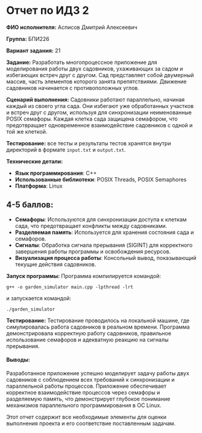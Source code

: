 # Отчет по ИДЗ 2

**ФИО исполнителя:** Асписов Дмитрий Алексеевич

**Группа:** БПИ226

**Вариант задания:** 21

**Задание:** Разработать многопроцессное приложение для моделирования работы двух садовников, ухаживающих за садом и избегающих встреч друг с другом. Сад представляет собой двумерный массив, часть элементов которого занята препятствиями. Движение садовников начинается с противоположных углов.

**Сценарий выполнения:**
Садовники работают параллельно, начиная каждый из своего угла сада. Они избегают уже обработанных участков и встреч друг с другом, используя для синхронизации неименованные POSIX семафоры. Каждая клетка сада защищена семафором, что предотвращает одновременное взаимодействие садовников с одной и той же клеткой.


**Тестирование:** все тесты и результаты тестов хранятся внутри директорий в формате `input.txt` и `output.txt`.

 **Технические детали:**
- **Язык программирования**: C++
- **Использованные библиотеки**: POSIX Threads, POSIX Semaphores
- **Платформа**: Linux

## 4-5 баллов:
- **Семафоры**: Используются для синхронизации доступа к клеткам сада, что предотвращает конфликты между садовниками.
- **Разделяемая память**: Используется для хранения состояния сада и семафоров.
- **Сигналы**: Обработка сигнала прерывания (SIGINT) для корректного завершения работы программы и освобождения ресурсов.
- **Визуализация процесса работы**: Консольный вывод, показывающий текущие действия садовников.

**Запуск программы:**
Программа компилируется командой:
```
g++ -o garden_simulator main.cpp -lpthread -lrt
```
и запускается командой:
```
./garden_simulator
```

**Тестирование:**
Тестирование проводилось на локальной машине, где симулировалась работа садовников в реальном времени. Программа демонстрировала корректную работу садовников, правильное использование семафоров и адекватную реакцию на сигналы прерывания.

#### Выводы:
Разработанное приложение успешно моделирует задачу работы двух садовников с соблюдением всех требований к синхронизации и параллельной работы процессов. Приложение обеспечивает корректное взаимодействие процессов через семафоры и разделяемую память, что демонстрирует глубокое понимание механизмов параллельного программирования в ОС Linux.

Этот отчет содержит все необходимые элементы для оценки выполнения проекта и его соответствие поставленным задачам.
